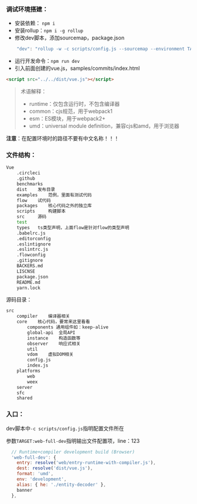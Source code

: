 ### 调试环境搭建：

- 安装依赖： `npm i`
- 安装rollup：`npm i -g rollup`
- 修改dev脚本，添加sourcemap，package.json

```js
    "dev": "rollup -w -c scripts/config.js --sourcemap --environment TARGET:web-full-dev",
```

- 运行开发命令：`npm run dev`
- 引入前面创建的vue.js，samples/commits/index.html

```html
<script src="../../dist/vue.js"></script>
```

> 术语解释：
>
> - runtime：仅包含运行时，不包含编译器
> - common：cjs规范，用于webpack1
> - esm：ES模块，用于webpack2+
> - umd：universal module definition，兼容cjs和amd，用于浏览器

**注意**：在配置环境时的路径不要有中文名称！！！

### 文件结构：

```bash
Vue
	.circleci
	.github
	benchmarks
	dist	发布目录
	examples	范例，里面有测试代码
	flow	试代码
	packages	核心代码之外的独立库
	scripts		构建脚本
	src		源码
	test
	types	ts类型声明，上面flow是针对flow的类型声明
	.babelrc.js
	.editorconfig
	.eslintignore
	.eslintrc.js
	.flowconfig
	.gitignore
	BACKERS.md
	LISCNSE
	package.json
	README.md
	yarn.lock
```

源码目录：

```bash
src
	compiler	编译器相关
	core	核心代码，要常来这里看看
		components 通用组件如：keep-alive
		global-api	全局API
		instance	构造函数等
		observer	响应式相关
		util
		vdom 	虚拟DOM相关
		config.js
		index.js
	platforms
		web
		weex
	server
	sfc
	shared
```



### 入口：

dev脚本中`-c scripts/config.js`指明配置文件所在

参数`TARGET:web-full-dev`指明输出文件配置项，line：123

```js
  // Runtime+compiler development build (Browser)
  'web-full-dev': {
    entry: resolve('web/entry-runtime-with-compiler.js'),
    dest: resolve('dist/vue.js'),
    format: 'umd',
    env: 'development',
    alias: { he: './entity-decoder' },
    banner
  },
```

